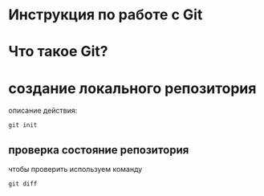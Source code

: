 # **Инструкция по работе с Git**

# Что такое Git?

# создание локального репозитория

описание действия:

    git init

## проверка состояние репозитория

чтобы проверить используем команду

    git diff
    